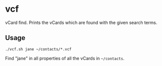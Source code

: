 vcf
===

vCard find. Prints the vCards which are found with the given search terms.

Usage
-----

    ./vcf.sh jane ~/contacts/*.vcf

Find "jane" in all properties of all the vCards in `~/contacts`.
